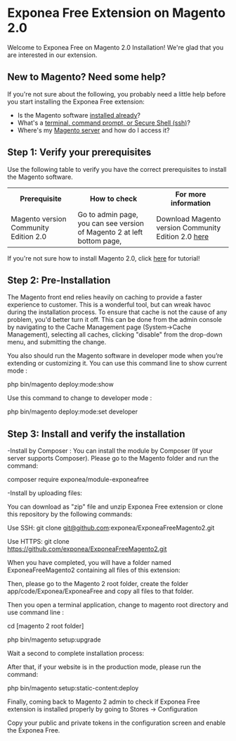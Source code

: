 # Exponea Free Extension on Magento 2.0

Welcome to Exponea Free on Magento 2.0 Installation! We're glad that you are interested in our extension.

<h2>New to Magento? Need some help?</h2>
If you're not sure about the following, you probably need a little help before you start installing the Exponea Free extension:

*	Is the Magento software <a href="http://devdocs.magento.com/guides/v2.0/install-gde/basics/basics_magento-installed.html">installed already</a>?
*	What's a <a href="http://devdocs.magento.com/guides/v2.0/install-gde/basics/basics_login.html">terminal, command prompt, or Secure Shell (ssh)</a>?
*	Where's my <a href="http://devdocs.magento.com/guides/v2.0/install-gde/basics/basics_login.html">Magento server</a> and how do I access it?

<h2></h2>
<h2>Step 1: Verify your prerequisites</h2>

Use the following table to verify you have the correct prerequisites to install the Magento software.

<table>
	<tbody>
		<tr>
			<th>Prerequisite</th>
			<th>How to check</th>
			<th>For more information</th>
		</tr>
		<tr>
			<td>Magento version Community Edition 2.0</td>
			<td>Go to admin page, you can see version of Magento 2 at left bottom page, </td>
			<td>Download Magento version Community Edition 2.0 <a href="https://www.magentocommerce.com/download">here</a></td>
		</tr>
		
</tbody>
</table>
<p>If you're not sure how to install Magento 2.0, click <a href="http://blog.magestore.com/install-magento-2-updated-latest-version/">here</a> for tutorial!</p>

<h2>Step 2: Pre-Installation</h2>
The Magento front end relies heavily on caching to provide a faster experience to customer. This is a wonderful tool, but can wreak havoc during the installation process. To ensure that cache is not the cause of any problem, you'd better turn it off. This can be done from the admin console by navigating to the Cache Management page (System->Cache Management), selecting all caches, clicking "disable" from the drop-down menu, and submitting the change.

You also should run the Magento software in developer mode when you’re extending or customizing it. You can use this command line to show current mode :

php bin/magento deploy:mode:show

Use this command to change to developer mode :

php bin/magento deploy:mode:set developer

<h2>Step 3: Install and verify the installation</h2>

-Install by Composer : You can install the module by Composer (If your server supports Composer). Please go to the Magento folder and run the command:

composer require exponea/module-exponeafree

-Install by uploading files:

You can download as "zip" file and unzip Exponea Free extension or clone this repository by the following commands:

Use SSH: git clone git@github.com:exponea/ExponeaFreeMagento2.git

Use HTTPS: git clone https://github.com/exponea/ExponeaFreeMagento2.git

When you have completed, you will have a folder named ExponeaFreeMagento2 containing all files of this extension:

Then, please go to the Magento 2 root folder, create the folder app/code/Exponea/ExponeaFree and copy all files to that folder.

Then you open a terminal application, change to magento root directory and use command line :

cd [magento 2 root folder]

php bin/magento setup:upgrade

Wait a second to complete installation process:

After that, if your website is in the production mode, please run the command:

php bin/magento setup:static-content:deploy

Finally, coming back to Magento 2 admin to check if Exponea Free extension is installed properly by going to Stores -> Configuration

Copy your public and private tokens in the configuration screen and enable the Exponea Free. 

